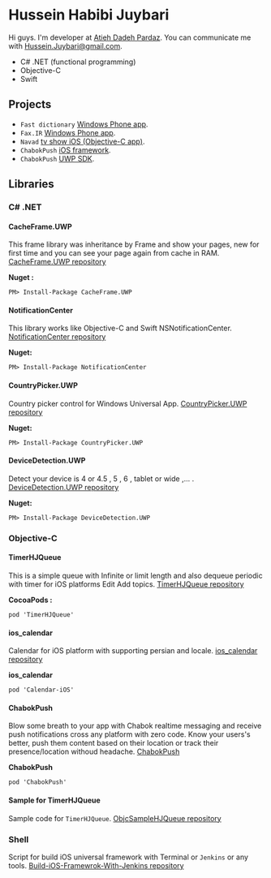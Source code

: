# Hussein Habibi Juybari
Hi guys. I'm developer at [Atieh Dadeh Pardaz](http://www.adpdigital.com). You can communicate me with [Hussein.Juybari@gmail.com](mailto:Hussein.Juybari@gmail.com).

- C# .NET (functional programming)
- Objective-C
- Swift

## Projects

 - `Fast dictionary` [Windows Phone app](http://www.fastdic.com).
 - `Fax.IR` [Windows Phone app](http://www.fax.ir).
 - `Navad` [tv show iOS (Objective-C app)](https://itunes.apple.com/us/app/navad/id1055781884?mt=8).  
 - `ChabokPush` [iOS framework](https://cocoapods.org/pods/ChabokPush).
 - `ChabokPush` [UWP SDK](https://www.nuget.org/packages/ADPPushSDK).

## Libraries

### C# .NET

#### CacheFrame.UWP
This frame library was inheritance by Frame and show your pages, new for first time and you can see your page again from cache in RAM.
[CacheFrame.UWP repository](https://github.com/Husseinhj/CacheFrame.UWP)

**Nuget :**
```
PM> Install-Package CacheFrame.UWP
```

#### NotificationCenter
This library works like Objective-C and Swift NSNotificationCenter. 
[NotificationCenter repository](https://github.com/Husseinhj/NotificationCenter)

**Nuget:**
```
PM> Install-Package NotificationCenter
```

#### CountryPicker.UWP
Country picker control for Windows Universal App.
[CountryPicker.UWP repository](https://github.com/Husseinhj/CountryPicker.UWP)

**Nuget:**
```
PM> Install-Package CountryPicker.UWP
```

#### DeviceDetection.UWP
Detect your device is 4 or 4.5 , 5 , 6 , tablet or wide ,... .
[DeviceDetection.UWP repository](https://github.com/Husseinhj/DeviceDetection.UWP)

**Nuget:**
```
PM> Install-Package DeviceDetection.UWP
```

### Objective-C

#### TimerHJQueue
This is a simple queue with Infinite or limit length and also dequeue periodic with timer for iOS platforms Edit Add topics.
[TimerHJQueue repository](https://github.com/Husseinhj/TimerHJQueue)

**CocoaPods :** 
```
pod 'TimerHJQueue'
```

#### ios_calendar 
Calendar for iOS platform with supporting persian and locale.
[ios_calendar repository](https://github.com/maximbilan/ios_calendar)

**ios_calendar**
```
pod 'Calendar-iOS'
```

#### ChabokPush
Blow some breath to your app with Chabok realtime messaging and receive push notifications cross any platform with zero code. Know your users's better, push them content based on their location or track their presence/location withoud headache.
[ChabokPush](https://github.com/chabokpush/chabok-client-ios)

**ChabokPush**
```
pod 'ChabokPush'
```

#### Sample for TimerHJQueue
Sample code for `TimerHJQueue`.
[ObjcSampleHJQueue repository](https://github.com/Husseinhj/ObjcSampleHJQueue)

### Shell
Script for build iOS universal framework with Terminal or `Jenkins` or any tools.
[Build-iOS-Framewrok-With-Jenkins repository](https://github.com/Husseinhj/Build-iOS-Framewrok-With-Jenkins)
